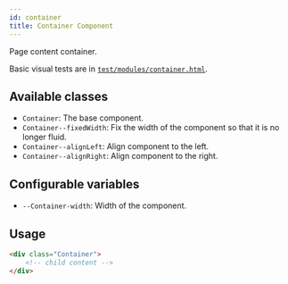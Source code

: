 ```yaml
---
id: container
title: Container Component
---
```


Page content container.

Basic visual tests are in [`test/modules/container.html`](http://aptuitiv.github.io/cacao/test/modules/container.html).


## Available classes

* `Container`: The base component.
* `Container--fixedWidth`: Fix the width of the component so that it is no 
  longer fluid.
* `Container--alignLeft`: Align component to the left.
* `Container--alignRight`: Align component to the right.


## Configurable variables

* `--Container-width`: Width of the component.


## Usage

```html
<div class="Container">
    <!-- child content -->
</div>
```

